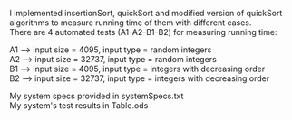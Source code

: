 I implemented insertionSort, quickSort and modified version of quickSort algorithms to measure running time of them with different cases.<br>
There are 4 automated tests (A1-A2-B1-B2) for measuring running time: 

A1 --> input size = 4095, input type = random integers<br>
A2 --> input size = 32737, input type = random integers<br>
B1 --> input size = 4095, input type = integers with decreasing order<br>
B2 --> input size = 32737, input type = integers with decreasing order<br>

My system specs provided in systemSpecs.txt<br>
My system's test results in Table.ods<br>

